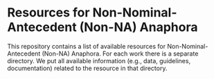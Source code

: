 # Resources for Non-Nominal-Antecedent (Non-NA) Anaphora
This repository contains a list of available resources for Non-Nominal-Antecedent (Non-NA) Anaphora. 
For each work there is a separate directory. We put all available information (e.g., data, guidelines, documentation) related to the resource in that directory. 
